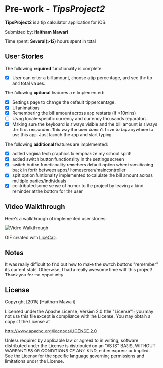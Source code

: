 # Pre-work - *TipsProject2*

**TipsProject2** is a tip calculator application for iOS.

Submitted by: **Haitham Mawari**

Time spent: **Several(>12)** hours spent in total

## User Stories

The following **required** functionality is complete:
* [x] User can enter a bill amount, choose a tip percentage, and see the tip and total values.

The following **optional** features are implemented:
* [x] Settings page to change the default tip percentage.
* [x] UI animations
* [x] Remembering the bill amount across app restarts (if <10mins)
* [ ] Using locale-specific currency and currency thousands separators.
* [x] Making sure the keyboard is always visible and the bill amount is always the first responder. This way the user doesn't have to tap anywhere to use this app. Just launch the app and start typing.

The following **additional** features are implemented:
- [x] added virginia tech graphics to emphasize my school spirit!
- [x] added switch button functionality in the settings screen
- [x] switch button functionality remebers default option when transitioning back in forth between apps/ homescreen/maincontroller
- [x] split option funtionality implemented to calulate the bill amount across multiple parties/individuals
- [x] contributed some sense of humor to the project by leaving a kind reminder at the bottom for the user

## Video Walkthrough 

Here's a walkthrough of implemented user stories:



<img src='http://i.imgur.com/57YY0bY.gif' title='Video Walkthrough' width='' alt='Video Walkthrough' />

GIF created with [LiceCap](http://www.cockos.com/licecap/).

## Notes

It was really difficult to find out how to make the switch buttons "remember" its current state. Otherwise, I had a really awesome time with this project! Thank you for the opputunity.


## License

Copyright [2015] [Haitham Mawari]

Licensed under the Apache License, Version 2.0 (the "License");
you may not use this file except in compliance with the License.
You may obtain a copy of the License at

http://www.apache.org/licenses/LICENSE-2.0

Unless required by applicable law or agreed to in writing, software
distributed under the License is distributed on an "AS IS" BASIS,
WITHOUT WARRANTIES OR CONDITIONS OF ANY KIND, either express or implied.
See the License for the specific language governing permissions and
limitations under the License.